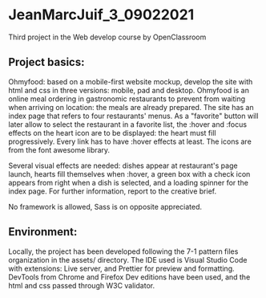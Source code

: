 # JeanMarcJuif_3_09022021
Third project in the Web develop course by OpenClassroom

## Project basics:

Ohmyfood: based on a mobile-first website mockup, develop the site with html and css in three versions: mobile, pad and desktop. Ohmyfood is an online meal ordering in gastronomic restaurants to prevent from waiting when arriving on location: the meals are already prepared. The site has an index page that refers to four restaurants' menus. As a "favorite" button will later allow to select the restaurant in a favorite list, the :hover and :focus effects on the heart icon are to be displayed: the heart must fill progressively. Every link has to have :hover effects at least. The icons are from the font awesome library.

Several visual effects are needed: dishes appear at restaurant's page launch, hearts fill themselves when :hover, a green box with a check icon appears from right when a dish is selected, and a loading spinner for the index page. For further information, report to the creative brief.

No framework is allowed, Sass is on opposite appreciated.

## Environment:

Locally, the project has been developed following the 7-1 pattern files organization in the assets/ directory. The IDE used is Visual Studio Code with extensions: Live server, and Prettier for preview and formatting. DevTools from Chrome and Firefox Dev editions have been used, and the html and css passed through W3C validator.


